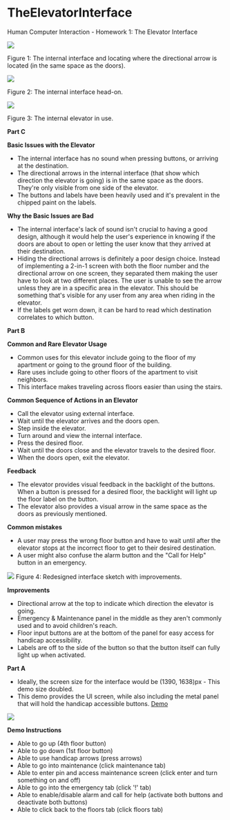 # TheElevatorInterface
Human Computer Interaction - Homework 1: The Elevator Interface

![](InternalInterface-Arrow.jpg)

Figure 1: The internal interface and locating where the directional arrow is located (in the same space as the doors).

![](InternalInterface-3.jpg)

Figure 2: The internal interface head-on.

![](ApartmentElevator.gif)

Figure 3: The internal elevator in use. 

**Part C**

**Basic Issues with the Elevator**
- The internal interface has no sound when pressing buttons, or arriving at the destination.
- The directional arrows in the internal interface (that show  which direction the elevator is going) is in the same space as the doors. They're only visible from one side of the elevator.
- The buttons and labels have been heavily used and it's prevalent in the chipped paint on the labels.

**Why the Basic Issues are Bad**
- The internal interface's lack of sound isn't crucial to having a good design, although it would help the user's experience in knowing if the doors are about to open or letting the user know that they arrived at their destination.
- Hiding the directional arrows is definitely a poor design choice. Instead of implementing a 2-in-1 screen with both the floor number and the directional arrow on one screen, they separated them making the user have to look at two different places. The user is unable to see the arrow unless they are in a specific area in the elevator. This should be something that's visible for any user from any area when riding in the elevator.
- If the labels get worn down, it can be hard to read which destination correlates to which button.


**Part B**

**Common and Rare Elevator Usage**
- Common uses for this elevator include going to the floor of my apartment or going to the ground floor of the building. 
- Rare uses include going to other floors of the apartment to visit neighbors. 
- This interface makes traveling across floors easier than using the stairs.  

**Common Sequence of Actions in an Elevator**
- Call the elevator using external interface.
- Wait until the elevator arrives and the doors open.
- Step inside the elevator.
- Turn around and view the internal interface.
- Press the desired floor.
- Wait until the doors close and the elevator travels to the desired floor. 
- When the doors open, exit the elevator.

**Feedback**
- The elevator provides visual feedback in the backlight of the buttons. When a button is pressed for a desired floor, the backlight will light up the floor label on the button.
- The elevator also provides a visual arrow in the same space as the doors as previously mentioned.

**Common mistakes** 
- A user may press the wrong floor button and have to wait until after the elevator stops at the incorrect floor to get to their desired destination. 
- A user might also confuse the alarm button and the "Call for Help" button in an emergency. 

![](RedesignInterfaceSketch.jpg)
Figure 4: Redesigned interface sketch with improvements.

**Improvements** 
- Directional arrow at the top to indicate which direction the elevator is going. 
- Emergency & Maintenance panel in the middle as they aren't commonly used and to avoid children's reach.
- Floor input buttons are at the bottom of the panel for easy access for handicap accessibility. 
- Labels are off to the side of the button so that the button itself can fully light up when activated. 


**Part A** 

- Ideally, the screen size for the interface would be (1390, 1638)px - This demo size doubled. 
- This demo provides the UI screen, while also including the metal panel that will hold the handicap accessible buttons. 
[Demo](https://xd.adobe.com/view/e273f821-5a53-4d83-7a10-43ccff9e5c4c-9442/?fullscreen)

![](hw1.8.Green.gif)

**Demo Instructions**
- Able to go up (4th floor button)
- Able to go down (1st floor button) 
- Able to use handicap arrows (press arrows)
- Able to go into maintenance (click maintenance tab)
- Able to enter pin and access maintenance screen (click enter and turn something on and off)
- Able to go into the emergency tab (click '!' tab)
- Able to enable/disable alarm and call for help (activate both buttons and deactivate both buttons)
- Able to click back to the floors tab (click floors tab)
